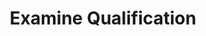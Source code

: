 ---
title: Examine Qualification
category: 636284b7e6b02c00a136e873
slug: push-qualification-request
parentDoc: 63990b2ff90ceb006a5e59cc
hidden: false
order: 13
---